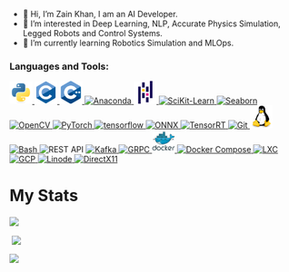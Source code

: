 - 👋 Hi, I’m Zain Khan, I am an AI Developer.
- 👀 I’m interested in Deep Learning, NLP, Accurate Physics Simulation, Legged Robots and Control Systems.
- 🌱 I’m currently learning Robotics Simulation and MLOps.

<!---
zainkhan-afk/zainkhan-afk is a ✨ special ✨ repository because its `README.md` (this file) appears on your GitHub profile.
You can click the Preview link to take a look at your changes.
--->


<h3 align="left">Languages and Tools:</h3>
<p align="left">
<a href="https://www.python.org" target="_blank" rel="noreferrer"> <img src="https://raw.githubusercontent.com/devicons/devicon/master/icons/python/python-original.svg" alt="Python" width="40" height="40"/> </a>
<a href="https://www.cprogramming.com/" target="_blank" rel="noreferrer"> <img src="https://raw.githubusercontent.com/devicons/devicon/master/icons/c/c-original.svg" alt="C" width="40" height="40"/> </a>
<a href="https://www.w3schools.com/cpp/" target="_blank" rel="noreferrer"> <img src="https://raw.githubusercontent.com/devicons/devicon/master/icons/cplusplus/cplusplus-original.svg" alt="C++" width="40" height="40"/> </a>
<a href="https://www.anaconda.com/" target="_blank" rel="noreferrer"> <img src="https://i.imgur.com/995CrNq.png" alt="Anaconda" width="40" height="40"/> </a>
<a href="https://pandas.pydata.org/" target="_blank" rel="noreferrer"> <img src="https://raw.githubusercontent.com/devicons/devicon/2ae2a900d2f041da66e950e4d48052658d850630/icons/pandas/pandas-original.svg" alt="Pandas" width="40" height="40"/> </a>
<a href="https://scikit-learn.org/" target="_blank" rel="noreferrer"> <img src="https://upload.wikimedia.org/wikipedia/commons/0/05/Scikit_learn_logo_small.svg" alt="SciKit-Learn" width="40" height="40"/> </a>
<a href="https://seaborn.pydata.org/" target="_blank" rel="noreferrer"> <img src="https://seaborn.pydata.org/_images/logo-mark-lightbg.svg" alt="Seaborn" width="40" height="40"/> </a>
<a href="https://opencv.org/" target="_blank" rel="noreferrer"> <img src="https://www.vectorlogo.zone/logos/opencv/opencv-icon.svg" alt="OpenCV" width="40" height="40"/> </a>
<a href="https://pytorch.org/" target="_blank" rel="noreferrer"> <img src="https://www.vectorlogo.zone/logos/pytorch/pytorch-icon.svg" alt="PyTorch" width="40" height="40"/> </a>
<a href="https://www.tensorflow.org" target="_blank" rel="noreferrer"> <img src="https://www.vectorlogo.zone/logos/tensorflow/tensorflow-icon.svg" alt="tensorflow" width="40" height="40"/> </a>
<a href="https://onnx.ai/" target="_blank" rel="noreferrer"> <img src="https://artwork.lfaidata.foundation/projects/onnx/icon/color/onnx-icon-color.png" alt="ONNX" width="40" height="40"/> </a>
<a href="https://developer.nvidia.com/tensorrt" target="_blank" rel="noreferrer"> <img src="https://developer.nvidia.com/blog/wp-content/uploads/2018/11/NV_TensorRT_Visual_2C_RGB-625x625-1.png" alt="TensorRT" width="60" height="40"/> </a>
<a href="https://git-scm.com/" target="_blank" rel="noreferrer"> <img src="https://www.vectorlogo.zone/logos/git-scm/git-scm-icon.svg" alt="Git" width="40" height="40"/> </a>
<a href="https://www.linux.org/" target="_blank" rel="noreferrer"> <img src="https://raw.githubusercontent.com/devicons/devicon/master/icons/linux/linux-original.svg" alt="Linux" width="40" height="40"/> </a>
<a href="https://www.gnu.org/software/bash/" target="_blank" rel="noreferrer"> <img src="https://www.vectorlogo.zone/logos/gnu_bash/gnu_bash-icon.svg" alt="Bash" width="40" height="40"/> </a>
<img src="https://uxwing.com/wp-content/themes/uxwing/download/web-app-development/rest-api-icon.png" alt="REST API" width="40" height="40"/> </a>
<a href="https://kafka.apache.org/" target="_blank" rel="noreferrer"> <img src="https://www.vectorlogo.zone/logos/apache_kafka/apache_kafka-icon.svg" alt="Kafka" width="40" height="40"/> </a>
<a href="https://grpc.io/" target="_blank" rel="noreferrer"> <img src="https://avatars.githubusercontent.com/u/7802525?s=280&v=4" alt="GRPC" width="40" height="40"/> </a>
<a href="https://www.docker.com/" target="_blank" rel="noreferrer"> <img src="https://raw.githubusercontent.com/devicons/devicon/master/icons/docker/docker-original-wordmark.svg" alt="Docker" width="40" height="40"/> </a>
<a href="https://www.docker.com/" target="_blank" rel="noreferrer"> <img src="https://www.suse.com/c/wp-content/uploads/2021/09/rancher_blog_compose.png" alt="Docker Compose" width="40" height="40"/> </a>
<a href="https://linuxcontainers.org/" target="_blank" rel="noreferrer"> <img src="https://upload.wikimedia.org/wikipedia/commons/thumb/d/dd/Linux_Containers_logo.svg/1200px-Linux_Containers_logo.svg.png" alt="LXC" width="40" height="40"/> </a>
<a href="https://cloud.google.com" target="_blank" rel="noreferrer"> <img src="https://www.vectorlogo.zone/logos/google_cloud/google_cloud-icon.svg" alt="GCP" width="40" height="40"/> </a>
<a href="https://www.linode.com/" target="_blank" rel="noreferrer"> <img src="https://cdn.freebiesupply.com/logos/large/2x/linode-1-logo-png-transparent.png" alt="Linode" width="40" height="40"/> </a>
<a href="https://learn.microsoft.com/en-us/windows/win32/direct3d11/atoc-dx-graphics-direct3d-11" target="_blank" rel="noreferrer"> <img src="https://upload.wikimedia.org/wikipedia/commons/3/3f/Microsoft-DirectX-11-Logo-wordmark.svg" alt="DirectX11" width="40" height="40"/> </a>

# My Stats

<p><img align="center" src="https://github-readme-streak-stats.herokuapp.com?user=zainkhan-afk&theme=dark&background=000000"/></p>

<p>&nbsp;<img align="center" src="https://github-readme-stats.vercel.app/api?username=zainkhan-afk&show_icons=true&locale=en&theme=dark&background=000000" /></p>

<p><img align="center" src="https://github-readme-stats.vercel.app/api/top-langs/?username=zainkhan-afk&theme=dark&background=000000"/></p>



